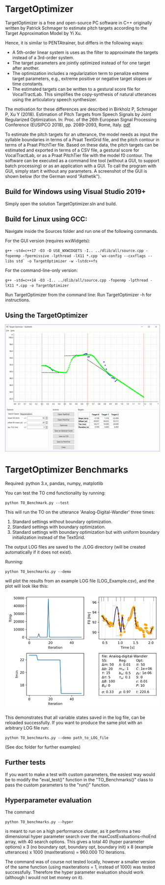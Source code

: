 # TargetOptimizer
TargetOptimizer is a free and open-source PC software in C++ originally written by Patrick Schmager to estimate pitch targets according to the Target Approximation Model by Yi Xu. 

Hence, it is similar to PENTAtrainer, but differs in the following ways:
- A 5th-order linear system is uses as the filter to approximate the targets instead of a 3rd-order system.
- The target parameters are jointly optimized instead of for one target after another.
- The optimization includes a regularization term to penalize extreme target parameters, e.g., extreme positive or negative target slopes or time constants.
- The estimated targets can be written to a gestural score file for VocalTractLab. This simplifies the copy-synthesis of natural utterances using the articulatory speech synthesizer.

The motivation for these differences are described in Birkholz P, Schmager P, Xu Y (2018). Estimation of Pitch Targets from Speech Signals by Joint Regularized Optimization. In: Proc. of the 26th European Signal Processing Conference (EUSIPCO 2018), pp. 2089-2093, Rome, Italy. [pdf](http://www.vocaltractlab.de/publications/birkholz-2018-eusipco.pdf)

To estimate the pitch targets for an utterance, the model needs as input the syllable boundaries in terms of a Praat TextGrid file, and the pitch contour in terms of a Praat PitchTier file. Based on these data, the pitch targets can be estimated and exported in terms of a CSV file, a gestural score for VocalTractLab, or as a Praat PitchTier file with the model f0 contour. The software can be executed as a command line tool (without a GUI, to support batch processing) or as an application with a GUI. To call the program with GUI, simply start it without any parameters. A screenshot of the GUI is shown below (for the German word "Ästhetik").

## Build for Windows using Visual Studio 2019+
Simply open the solution TargetOptimizer.sln and build.

## Build for Linux using GCC:

Navigate inside the Sources folder and run one of the following commands.

For the GUI version (requires wxWidgets):

``g++ -std=c++17 -O3 -D USE_WXWIDGETS -I.. ../dlib/all/source.cpp -fopenmp -fpermissive -lpthread -lX11 *.cpp `wx-config --cxxflags --libs std` -o TargetOptimizer -w -lstdc++fs``

For the command-line-only version:

``g++ -std=c++14 -O3 -I.. ../dlib/all/source.cpp -fopenmp -lpthread -lX11 *.cpp -o TargetOptimizer``

Run TargetOptimizer from the command line:
Run TargetOptimizer -h for instructions.

## Using the TargetOptimizer

![Screenshot Target Optimizer 2.0](doc/TargetOptimizer_GUI.png)


# TargetOptimizer Benchmarks
Required: python 3.x, pandas, numpy, matplotlib

You can test the TO cmd functionality by running:

``python TO_Benchmark.py --test``

This will run the TO on the utterance 'Analog-Digital-Wandler' three times: 
1. Standard settings without boundary optimization.
2. Standard settings with boundary optimization.
3. Standard settings with boundary optimization but with uniform boundary initialization instead of the TextGrid.

The output LOG files are saved to the ./LOG directory (will be created automatically if it does not exist).

Running:

``python TO_benchmarks.py --demo``

will plot the results from an example LOG file (LOG_Example.csv), and the plot will look like this:

![Plot Demo](doc/Plot_Demo_Ex_1.png)

This demonstrates that all variable states saved in the log file, can be reloaded successfully.
If you want to produce the same plot with an arbitrary LOG file run:

``python TO_benchmarks.py --demo path_to_LOG_file``

(See doc folder for further examples)
## Further tests
If you want to make a test with custom parameters, the easiest way would be to modify the "eval_test()" function in the "TO_Benchmarks()" class to pass the custom parameters to the "run()" function.

## Hyperparameter evaluation

The command 

``python TO_benchmarks.py --hyper``

is meant to run on a high performance cluster, as it performs a two dimensional hyper parameter search over the maxCostEvaluations-rhoEnd array, with 40 search options. This gives a total 40 (hyper parameter options) x 3 (no boundary opt, boundary opt, boundary init) x 8 (example utterances) x 1000 (maxIterations) = 960.000 TO iterations.

The command was of course not tested locally, however a smaller version of the same function (using maxiterations = 1, instead of 1000) was tested successfully. Therefore the hyper parameter evaluation should work (although I would not bet money on it).


